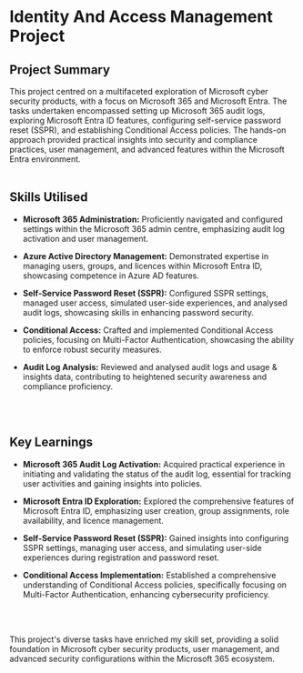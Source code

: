# Identity And Access Management Project

<h2>Project Summary</h2>
This project centred on a multifaceted exploration of Microsoft cyber security products, with a focus on Microsoft 365 and Microsoft Entra. The tasks undertaken encompassed setting up Microsoft 365 audit logs, exploring Microsoft Entra ID features, configuring self-service password reset (SSPR), and establishing Conditional Access policies. The hands-on approach provided practical insights into security and compliance practices, user management, and advanced features within the Microsoft Entra environment.

<br/>
<br/>

<h2>Skills Utilised</h2>

- <b>Microsoft 365 Administration:</b> Proficiently navigated and configured settings within the Microsoft 365 admin centre, emphasizing audit log activation and user management.

- <b>Azure Active Directory Management:</b> Demonstrated expertise in managing users, groups, and licences within Microsoft Entra ID, showcasing competence in Azure AD features.

- <b>Self-Service Password Reset (SSPR):</b> Configured SSPR settings, managed user access, simulated user-side experiences, and analysed audit logs, showcasing skills in enhancing password security.

- <b>Conditional Access:</b> Crafted and implemented Conditional Access policies, focusing on Multi-Factor Authentication, showcasing the ability to enforce robust security measures.

- <b>Audit Log Analysis:</b> Reviewed and analysed audit logs and usage & insights data, contributing to heightened security awareness and compliance proficiency.
<br/>
<br/>

<h2>Key Learnings</h2>

- <b>Microsoft 365 Audit Log Activation:</b> Acquired practical experience in initiating and validating the status of the audit log, essential for tracking user activities and gaining insights into policies.
  
- <b>Microsoft Entra ID Exploration:</b> Explored the comprehensive features of Microsoft Entra ID, emphasizing user creation, group assignments, role availability, and licence management.
  
- <b>Self-Service Password Reset (SSPR):</b> Gained insights into configuring SSPR settings, managing user access, and simulating user-side experiences during registration and password reset.
  
- <b>Conditional Access Implementation:</b> Established a comprehensive understanding of Conditional Access policies, specifically focusing on Multi-Factor Authentication, enhancing cybersecurity proficiency.
<br/>
<br/>

This project's diverse tasks have enriched my skill set, providing a solid foundation in Microsoft cyber security products, user management, and advanced security configurations within the Microsoft 365 ecosystem.
